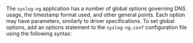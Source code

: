 ---
---
<!-- DISCLAIMER: This file is based on the syslog-ng Open Source Edition documentation https://github.com/balabit/syslog-ng-ose-guides/commit/2f4a52ee61d1ea9ad27cb4f3168b95408fddfdf2 and is used under the terms of The syslog-ng Open Source Edition Documentation License. The file has been modified by Axoflow. -->
The `syslog-ng` application has a number of global options governing DNS usage, the timestamp format used, and other general points. Each option may have parameters, similarly to driver specifications. To set global options, add an options statement to the `syslog-ng.conf` configuration file using the following syntax:
